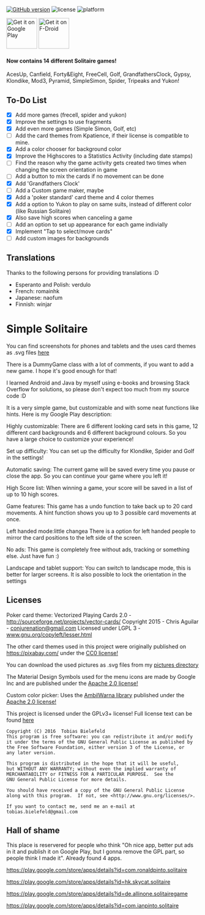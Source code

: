 [![GitHub version](https://badge.fury.io/gh/tobiasBielefeld%2FSimple-Solitaire.svg)](https://badge.fury.io/gh/tobiasBielefeld%2FSimple-Solitaire)
![license](http://img.shields.io/badge/license-GPLv3+-brightgreen.svg)
![platform](http://img.shields.io/badge/platform-Android-blue.svg)

[<img alt="Get it on Google Play" height="80" src="https://play.google.com/intl/en_us/badges/images/generic/en_badge_web_generic.png">](https://play.google.com/store/apps/details?id=de.tobiasbielefeld.solitaire) [<img src="https://f-droid.org/badge/get-it-on.png" alt="Get it on F-Droid" height="80">](https://f-droid.org/app/de.tobiasbielefeld.solitaire)

#### Now contains 14 different Solitaire games!
AcesUp, Canfield, Forty&Eight, FreeCell, Golf, GrandfathersClock, Gypsy, Klondike, Mod3, Pyramid, SimpleSimon, Spider, Tripeaks and Yukon!

## To-Do List

- [X] Add more games (frecell, spider and yukon)
- [X] Improve the settings to use fragments
- [X] Add even more games (Simple Simon, Golf, etc)
- [ ] Add the card themes from Kpatience, if their license is compatible to mine.
- [X] Add a color chooser for background color
- [X] Improve the Highscores to a Statistics Activity (including date stamps)
- [ ] Find the reason why the game activity gets created two times when changing the screen orientation in game
- [ ] Add a button to mix the cards if no movement can be done
- [X] Add 'Grandfathers Clock'
- [ ] Add a Custom game maker, maybe
- [X] Add a 'poker standard' card theme and 4 color themes
- [X] Add a option to Yukon to play on same suits, instead of different color (like Russian Solitaire)
- [X] Also save high scores when canceling a game
- [ ] Add an option to set up appearance for each game indivially
- [X] Implement "Tap to select/move cards"
- [ ] Add custom images for backgrounds

## Translations
Thanks to the following persons for providing translations :D
- Esperanto and Polish: verdulo
- French: romainhk
- Japanese: naofum
- Finnish: winjar

# Simple Solitaire
You can find screenshots for phones and tablets and the uses card themes as .svg files [here](./pictures/screenshots)

There is a DummyGame class with a lot of comments, if you want to add a new game. I hope it's good enough for that!

I learned Android and Java by myself using e-books and browsing Stack Overflow for solutions, so please don't expect too much from my source code :D

It is a very simple game, but customizable and with some neat functions like hints. Here is my Google Play description:

Highly customizable:
There are 6 different looking card sets in this game, 12 different card backgrounds and 6 different background colours. So you have a large choice to customize your experience!

Set up difficulty:
You can set up the difficulty for Klondike, Spider and Golf in the settings!

Automatic saving:
The current game will be saved every time you pause or close the app. So you can continue your game where you left it!

High Score list:
When winning a game, your score will be saved in a list of up to 10 high scores.

Game features:
This game has a undo function to take back up to 20 card movements. A hint function shows you up to 3 possible card movements at once.

Left handed mode:little changea
There is a option for left handed people to mirror the card positions to the left side of the screen.

No ads:
This game is completely free without ads, tracking or something else. Just have fun :)

Landscape and tablet support: 
You can switch to landscape mode, this is better for larger screens. It is also possible to lock the orientation in the settings

## Licenses

Poker card theme: Vectorized Playing Cards 2.0 - http://sourceforge.net/projects/vector-cards/
Copyright 2015 - Chris Aguilar - conjurenation@gmail.com
Licensed under LGPL 3 - www.gnu.org/copyleft/lesser.html

The other card themes used in this project were originally published on https://pixabay.com/ under the [CC0 license!](https://creativecommons.org/share-your-work/public-domain/cc0/)

You can download the used pictures as .svg files from my [pictures directory](./pictures/cards)

The Material Design Symbols used for the menu icons are made by Google Inc and are published under the [Apache 2.0 license!](https://www.apache.org/licenses/LICENSE-2.0.txt)

Custom color picker: Uses the [AmbilWarna library](https://github.com/yukuku/ambilwarna) published under the [Apache 2.0 license!](https://www.apache.org/licenses/LICENSE-2.0.txt)

This project is licensed under the GPLv3+ license! Full license text can be found [here](./LICENSE.txt)

```
Copyright (C) 2016  Tobias Bielefeld
This program is free software: you can redistribute it and/or modify
it under the terms of the GNU General Public License as published by
the Free Software Foundation, either version 3 of the License, or
any later version.

This program is distributed in the hope that it will be useful,
but WITHOUT ANY WARRANTY; without even the implied warranty of
MERCHANTABILITY or FITNESS FOR A PARTICULAR PURPOSE.  See the
GNU General Public License for more details.

You should have received a copy of the GNU General Public License
along with this program.  If not, see <http://www.gnu.org/licenses/>.

If you want to contact me, send me an e-mail at tobias.bielefeld@gmail.com
```

## Hall of shame

This place is reservered for people who think "Oh nice app, better put ads in it and publish it on Google Play, but I gonna remove the GPL part, so people think I made it". Already found 4 apps.

https://play.google.com/store/apps/details?id=com.ronaldpinto.solitaire

https://play.google.com/store/apps/details?id=hk.skycat.solitaire

https://play.google.com/store/apps/details?id=de.allinone.solitairegame

https://play.google.com/store/apps/details?id=com.ianpinto.solitaire

